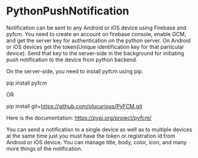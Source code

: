 # PythonPushNotification
Notification can be sent to any Android or iOS device using Firebase and pyfcm. You need to create an account on firebase console, enable GCM, and get the server key for authentication on the python server. On Android or iOS devices get the token(Unique identification key for that particular device). Send that key to the server-side in the background for initiating push notification to the device from python backend. 

On the server-side, you need to install pyfcm using pip.  

pip install pyfcm  

OR  

pip install git+https://github.com/olucurious/PyFCM.git  

Here is the documentation: https://pypi.org/project/pyfcm/  

You can send a notification to a single device as well as to multiple devices at the same time just you must have the token or registration id from Android or iOS device. You can manage title, body, color, icon, and many more things of the notification. 
